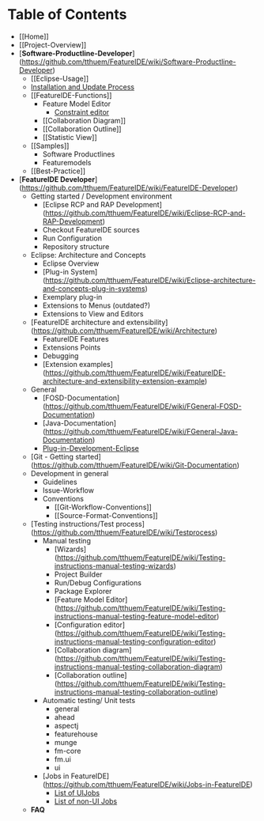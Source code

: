 # Table of Contents

* [[Home]]
* [[Project-Overview]]
* [**Software-Productline-Developer**] (https://github.com/tthuem/FeatureIDE/wiki/Software-Productline-Developer)
  * [[Eclipse-Usage]]
  * [Installation and Update Process](https://github.com/tthuem/FeatureIDE/wiki/Installation-And-Update-Process)
  * [[FeatureIDE-Functions]]
	* Feature Model Editor
      * [Constraint editor](https://github.com/tthuem/FeatureIDE/wiki/Constraint-Editing-and-the-Constraint-Dialog)
	* [[Collaboration Diagram]]
	* [[Collaboration Outline]]
	* [[Statistic View]]
  * [[Samples]]
    * Software Productlines
	* Featuremodels
  * [[Best-Practice]]
* [**FeatureIDE Developer**] (https://github.com/tthuem/FeatureIDE/wiki/FeatureIDE-Developer)
  * Getting started / Development environment
    * [Eclipse RCP and RAP Development] (https://github.com/tthuem/FeatureIDE/wiki/Eclipse-RCP-and-RAP-Development)
	* Checkout FeatureIDE sources
	* Run Configuration
	* Repository structure
  * Eclipse: Architecture and Concepts
    * Eclipse Overview
	* [Plug-in System] (https://github.com/tthuem/FeatureIDE/wiki/Eclipse-architecture-and-concepts-plug-in-systems)
	* Exemplary plug-in
	* Extensions to Menus (outdated?)
	* Extensions to View and Editors
  * [FeatureIDE architecture and extensibility] (https://github.com/tthuem/FeatureIDE/wiki/Architecture)
	* FeatureIDE Features
	* Extensions Points
	* Debugging
	* [Extension examples] (https://github.com/tthuem/FeatureIDE/wiki/FeatureIDE-architecture-and-extensibility-extension-example)
  * General
    * [FOSD-Documentation] (https://github.com/tthuem/FeatureIDE/wiki/FGeneral-FOSD-Documentation)
	* [Java-Documentation] (https://github.com/tthuem/FeatureIDE/wiki/FGeneral-Java-Documentation)
	* [Plug-in-Development-Eclipse](https://github.com/tthuem/FeatureIDE/wiki/FGeneral-Plug-in-Development-Eclipse])
  * [Git - Getting started] (https://github.com/tthuem/FeatureIDE/wiki/Git-Documentation)
  * Development in general
    * Guidelines
	* Issue-Workflow
	* Conventions
	  * [[Git-Workflow-Conventions]]
	  * [[Source-Format-Conventions]] 
  * [Testing instructions/Test process] (https://github.com/tthuem/FeatureIDE/wiki/Testprocess)
	* Manual testing
	  * [Wizards] (https://github.com/tthuem/FeatureIDE/wiki/Testing-instructions-manual-testing-wizards)
	  * Project Builder
	  * Run/Debug Configurations
	  * Package Explorer
	  * [Feature Model Editor] (https://github.com/tthuem/FeatureIDE/wiki/Testing-instructions-manual-testing-feature-model-editor)
	  * [Configuration editor] (https://github.com/tthuem/FeatureIDE/wiki/Testing-instructions-manual-testing-configuration-editor)
	  * [Collaboration diagram] (https://github.com/tthuem/FeatureIDE/wiki/Testing-instructions-manual-testing-collaboration-diagram)
	  * [Collaboration outline] (https://github.com/tthuem/FeatureIDE/wiki/Testing-instructions-manual-testing-collaboration-outline)
	* Automatic testing/ Unit tests
	  * general
	  * ahead
	  * aspectj
	  * featurehouse
	  * munge
	  * fm-core
	  * fm.ui
	  * ui
	* [Jobs in FeatureIDE] (https://github.com/tthuem/FeatureIDE/wiki/Jobs-in-FeatureIDE)
		* [List of UIJobs](https://github.com/tthuem/FeatureIDE/wiki/List-of-UIJobs-created-in-FeatureIDE)
		* [List of non-UI Jobs](https://github.com/tthuem/FeatureIDE/wiki/List-of-non-UI-Jobs-created-in-FeatureIDE)
  * **FAQ**